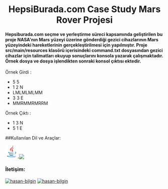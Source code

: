 <h1 align="center">HepsiBurada.com Case Study Mars Rover Projesi</h1>
<h4>Hepsiburada.com seçme ve yerleştirme süreci kapsamında geliştirilen bu proje NASA'nın Mars yüzeyi üzerine gönderdiği gezici cihazlarının Mars yüzeyindeki hareketlerinin gerçekleştirilmesi için yapılmıştır. Proje src/main/resources klasörü içerisindeki command.txt dosyasından gezici cihazlar için talimatları okuyup sonuçlarını konsola yazarak çalışmaktadır. Örnek dosya ve dosya işlendikten sonraki konsol çıktısı ektedir.</h4>
Örnek Girdi : <br>
<ul>
    <li>5 5</li>
    <li>1 2 N</li>
    <li>LMLMLMLMM</li>
    <li>3 3 E</li>
    <li>MMRMMRMRRM</li>
</ul>
Örnek Çıktı : <br>
<ul>
    <li>1 3 N</li>
    <li>5 1 E</li>
</ul>

##Kullanılan Dil ve Araçlar:
<p align="left"> <a href="https://www.java.com" target="_blank" rel="noreferrer"> <img src="https://raw.githubusercontent.com/devicons/devicon/master/icons/java/java-original.svg" alt="java" width="40" height="40"/> </a> <img align="center" src="https://maven.apache.org/images/maven-logo-black-on-white.png" width=100px /></p>


### İletişim:
<a href="http3s://linkedin.com/in/hasan-bilgin" target="blank"><img align="center" src="https://raw.githubusercontent.com/rahuldkjain/github-profile-readme-generator/master/src/images/icons/Social/linked-in-alt.svg" alt="hasan-bilgin" height="30" width="40" /></a>
<a href="https://github.com/HasanBilgin" target="blank"><img align="center" src="https://github.githubassets.com/favicons/favicon-dark.svg" alt="hasan-bilgin" height="30" width="40" /></a>


